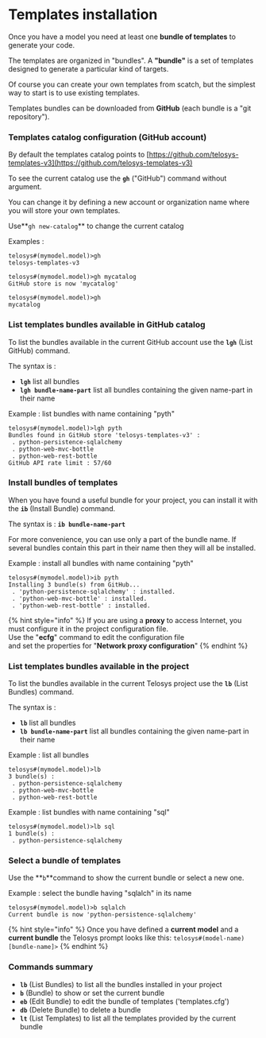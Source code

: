 # Templates installation

Once you have a model you need at least one **bundle of templates** to generate your code.

The templates are organized in "bundles". A **"bundle"** is a set of templates designed to generate a particular kind of targets.

Of course you can create your own templates from scatch, but the simplest way to start is to use existing templates.&#x20;

Templates bundles can be downloaded from **GitHub** (each bundle is a "git repository").

### Templates catalog configuration (GitHub account)

By default the templates catalog points to [https://github.com/telosys-templates-v3](https://github.com/telosys-templates-v3)

To see the current catalog use the **`gh`** ("GitHub") command without argument.

You can change it by defining a new account or organization name where you will store your own templates.&#x20;

Use**`gh new-catalog`**  to change the current catalog

Examples :

```
telosys#(mymodel.model)>gh
telosys-templates-v3

telosys#(mymodel.model)>gh mycatalog
GitHub store is now 'mycatalog'

telosys#(mymodel.model)>gh
mycatalog
```

### List templates bundles available in GitHub catalog

To list the bundles available in the current GitHub account use the **`lgh`** (List GitHub) command.

The syntax is :&#x20;

* **`lgh`** list all bundles&#x20;
* **`lgh bundle-name-part`** list all bundles containing the given name-part in their name

Example : list bundles with name containing "pyth"

```
telosys#(mymodel.model)>lgh pyth
Bundles found in GitHub store 'telosys-templates-v3' :
 . python-persistence-sqlalchemy
 . python-web-mvc-bottle
 . python-web-rest-bottle
GitHub API rate limit : 57/60
```

### Install bundles of templates

When you have found a useful bundle for your project, you can install it with the **`ib`** (Install Bundle) command.

The syntax is : **`ib bundle-name-part`**

For more convenience, you can use only a part of the bundle name. If several bundles contain this part in their name then they will all be installed.

Example : install all bundles with name containing "pyth"

```
telosys#(mymodel.model)>ib pyth
Installing 3 bundle(s) from GitHub...
 . 'python-persistence-sqlalchemy' : installed.
 . 'python-web-mvc-bottle' : installed.
 . 'python-web-rest-bottle' : installed.
```

{% hint style="info" %}
If you are using a **proxy** to access Internet, you must configure it in the project configuration file. \
Use the "**ecfg**" command to edit the configuration file \
and set the properties for "**Network proxy configuration**"
{% endhint %}

### List templates bundles available in the project

To list the bundles available in the current Telosys project use the **`lb`** (List Bundles) command.

The syntax is :&#x20;

* **`lb`** list all bundles&#x20;
* **`lb bundle-name-part`** list all bundles containing the given name-part in their name

Example : list all bundles&#x20;

```
telosys#(mymodel.model)>lb
3 bundle(s) :
 . python-persistence-sqlalchemy
 . python-web-mvc-bottle
 . python-web-rest-bottle
```

Example : list bundles with name containing "sql"

```
telosys#(mymodel.model)>lb sql
1 bundle(s) :
 . python-persistence-sqlalchemy
```

### Select a bundle of templates

Use the **`b`**command to show the current bundle or select a new one.

Example : select the bundle having "sqlalch" in its name

```
telosys#(mymodel.model)>b sqlalch
Current bundle is now 'python-persistence-sqlalchemy'
```

{% hint style="info" %}
Once you have defined a **current model** and a **current bundle** the Telosys prompt looks like this: `telosys#(model-name)[bundle-name]>`
{% endhint %}

### Commands summary

* **`lb`** (List Bundles) to list all the bundles installed in your project
* **`b`** (Bundle) to show or set the current bundle
* **`eb`** (Edit Bundle) to edit the bundle of templates ('templates.cfg')
* **`db`** (Delete Bundle) to delete a bundle
* **`lt`** (List Templates) to list all the templates provided by the current bundle

